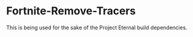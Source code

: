 # Fortnite-Remove-Tracers
This is being used for the sake of the Project Eternal build dependencies.
